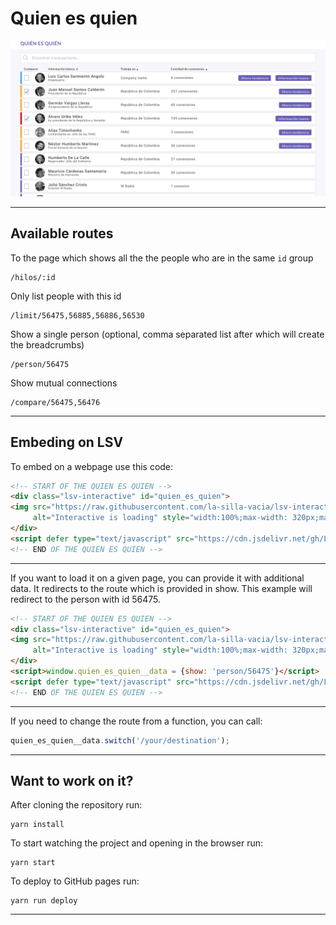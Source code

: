 Quien es quien
=====

![](https://raw.githubusercontent.com/la-silla-vacia/quien_es_quien/master/screenshot.png)

---

## Available routes
To the page which shows all the the people who are in the same `id` group
```
/hilos/:id
```

Only list people with this id
```
/limit/56475,56885,56886,56530
```

Show a single person (optional, comma separated list after which will create the breadcrumbs)
```
/person/56475
```

Show mutual connections
```
/compare/56475,56476
```

---

## Embeding on LSV
To embed on a webpage use this code:
```html
<!-- START OF THE QUIEN ES QUIEN -->
<div class="lsv-interactive" id="quien_es_quien">
<img src="https://raw.githubusercontent.com/la-silla-vacia/lsv-interactive/master/misc/lsvi-loading.gif"
     alt="Interactive is loading" style="width:100%;max-width: 320px;margin: 4em auto;display: block;">
</div>
<script defer type="text/javascript" src="https://cdn.jsdelivr.net/gh/La-Silla-Vacia/quien_es_quien@gh-pages/script.js"></script>
<!-- END OF THE QUIEN ES QUIEN -->
```

---

If you want to load it on a given page, you can provide it with additional data. It redirects to the route which is provided in show. This example will redirect to the person with id 56475.
```html
<!-- START OF THE QUIEN ES QUIEN -->
<div class="lsv-interactive" id="quien_es_quien">
<img src="https://raw.githubusercontent.com/la-silla-vacia/lsv-interactive/master/misc/lsvi-loading.gif"
     alt="Interactive is loading" style="width:100%;max-width: 320px;margin: 4em auto;display: block;">
</div>
<script>window.quien_es_quien__data = {show: 'person/56475'}</script>
<script defer type="text/javascript" src="https://cdn.jsdelivr.net/gh/La-Silla-Vacia/quien_es_quien@gh-pages/script.js"></script>
<!-- END OF THE QUIEN ES QUIEN -->
```

---

If you need to change the route from a function, you can call: 
```javascript
quien_es_quien__data.switch('/your/destination');
```

---

## Want to work on it?
After cloning the repository run:
```console
yarn install
```

To start watching the project and opening in the browser run:
```console
yarn start
```

To deploy to GitHub pages run:
```console
yarn run deploy
```

---